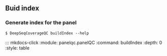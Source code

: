 ## Buid index

### Generate index for the panel

```
$ DeepSeqCoverageQC buildIndex --help
```

::: mkdocs-click
    :module: panelqc.panelQC
    :command: buildIndex
    :depth: 0
    :style: table
